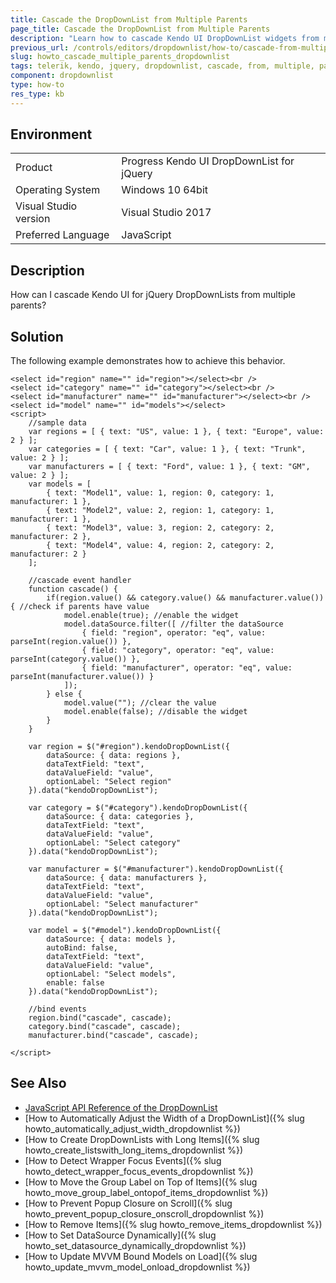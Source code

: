 ```yaml
---
title: Cascade the DropDownList from Multiple Parents
page_title: Cascade the DropDownList from Multiple Parents
description: "Learn how to cascade Kendo UI DropDownList widgets from multiple parents."
previous_url: /controls/editors/dropdownlist/how-to/cascade-from-multiple-parents, /controls/editors/dropdownlist/how-to/cascade/cascade-from-multiple-parents
slug: howto_cascade_multiple_parents_dropdownlist
tags: telerik, kendo, jquery, dropdownlist, cascade, from, multiple, parents
component: dropdownlist
type: how-to
res_type: kb
---
```


## Environment

<table>
 <tr>
  <td>Product</td>
  <td>Progress Kendo UI DropDownList for jQuery</td>
 </tr>
 <tr>
  <td>Operating System</td>
  <td>Windows 10 64bit</td>
 </tr>
 <tr>
  <td>Visual Studio version</td>
  <td>Visual Studio 2017</td>
 </tr>
 <tr>
  <td>Preferred Language</td>
  <td>JavaScript</td>
 </tr>
</table>

## Description

How can I cascade Kendo UI for jQuery DropDownLists from multiple parents?

## Solution

The following example demonstrates how to achieve this behavior.



```dojo
<select id="region" name="" id="region"></select><br />
<select id="category" name="" id="category"></select><br />
<select id="manufacturer" name="" id="manufacturer"></select><br />
<select id="model" name="" id="models"></select>
<script>
    //sample data
    var regions = [ { text: "US", value: 1 }, { text: "Europe", value: 2 } ];
    var categories = [ { text: "Car", value: 1 }, { text: "Trunk", value: 2 } ];
    var manufacturers = [ { text: "Ford", value: 1 }, { text: "GM", value: 2 } ];
    var models = [
        { text: "Model1", value: 1, region: 0, category: 1, manufacturer: 1 },
        { text: "Model2", value: 2, region: 1, category: 1, manufacturer: 1 },
        { text: "Model3", value: 3, region: 2, category: 2, manufacturer: 2 },
        { text: "Model4", value: 4, region: 2, category: 2, manufacturer: 2 }
    ];

    //cascade event handler
    function cascade() {
        if(region.value() && category.value() && manufacturer.value()) { //check if parents have value
            model.enable(true); //enable the widget
            model.dataSource.filter([ //filter the dataSource
                { field: "region", operator: "eq", value: parseInt(region.value()) },
                { field: "category", operator: "eq", value: parseInt(category.value()) },
                { field: "manufacturer", operator: "eq", value: parseInt(manufacturer.value()) }
            ]);
        } else {
            model.value(""); //clear the value
            model.enable(false); //disable the widget
        }
    }

    var region = $("#region").kendoDropDownList({
        dataSource: { data: regions },
        dataTextField: "text",
        dataValueField: "value",
        optionLabel: "Select region"
    }).data("kendoDropDownList");

    var category = $("#category").kendoDropDownList({
        dataSource: { data: categories },
        dataTextField: "text",
        dataValueField: "value",
        optionLabel: "Select category"
    }).data("kendoDropDownList");

    var manufacturer = $("#manufacturer").kendoDropDownList({
        dataSource: { data: manufacturers },
        dataTextField: "text",
        dataValueField: "value",
        optionLabel: "Select manufacturer"
    }).data("kendoDropDownList");

    var model = $("#model").kendoDropDownList({
        dataSource: { data: models },
        autoBind: false,
        dataTextField: "text",
        dataValueField: "value",
        optionLabel: "Select models",
        enable: false
    }).data("kendoDropDownList");

    //bind events
    region.bind("cascade", cascade);
    category.bind("cascade", cascade);
    manufacturer.bind("cascade", cascade);

</script>
```

## See Also

* [JavaScript API Reference of the DropDownList](/api/javascript/ui/dropdownlist)
* [How to Automatically Adjust the Width of a DropDownList]({% slug howto_automatically_adjust_width_dropdownlist %})
* [How to Create DropDownLists with Long Items]({% slug howto_create_listswith_long_items_dropdownlist %})
* [How to Detect Wrapper Focus Events]({% slug howto_detect_wrapper_focus_events_dropdownlist %})
* [How to Move the Group Label on Top of Items]({% slug howto_move_group_label_ontopof_items_dropdownlist %})
* [How to Prevent Popup Closure on Scroll]({% slug howto_prevent_popup_closure_onscroll_dropdownlist %})
* [How to Remove Items]({% slug howto_remove_items_dropdownlist %})
* [How to Set DataSource Dynamically]({% slug howto_set_datasource_dynamically_dropdownlist %})
* [How to Update MVVM Bound Models on Load]({% slug howto_update_mvvm_model_onload_dropdownlist %})
